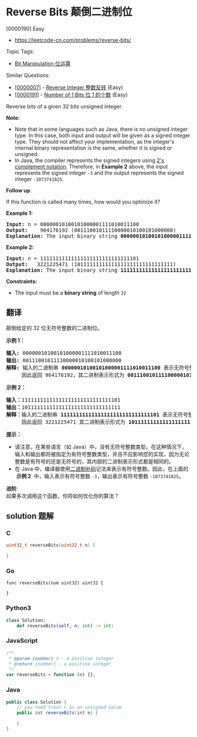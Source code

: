 # Reverse Bits 颠倒二进制位

[0000190] Easy

- https://leetcode-cn.com/problems/reverse-bits/

Topic Tags:

- [Bit Manipulation 位运算](https://leetcode-cn.com/tag/bit-manipulation/)

Similar Questions:

- [[0000007](https://leetcode-cn.com/problems/reverse-integer/)] - [Reverse Integer 整数反转](./0000007.reverse-integer.md) (Easy)
- [[0000191](https://leetcode-cn.com/problems/number-of-1-bits/)] - [Number of 1 Bits 位 1 的个数](./0000191.number-of-1-bits.md) (Easy)

Reverse bits of a given 32 bits unsigned integer.

**Note:**

- Note that in some languages such as Java, there is no unsigned integer type. In this case, both input and output will be given as a signed integer type. They should not affect your implementation, as the integer's internal binary representation is the same, whether it is signed or unsigned.
- In Java, the compiler represents the signed integers using [2's complement notation](https://en.wikipedia.org/wiki/Two%27s_complement). Therefore, in **Example 2** above, the input represents the signed integer `-3` and the output represents the signed integer `-1073741825`.

**Follow up**:

If this function is called many times, how would you optimize it?

**Example 1:**

<pre><strong>Input:</strong> n = 00000010100101000001111010011100
<strong>Output:</strong>    964176192 (00111001011110000010100101000000)
<strong>Explanation: </strong>The input binary string <strong>00000010100101000001111010011100</strong> represents the unsigned integer 43261596, so return 964176192 which its binary representation is <strong>00111001011110000010100101000000</strong>.
</pre>

**Example 2:**

<pre><strong>Input:</strong> n = 11111111111111111111111111111101
<strong>Output:</strong>   3221225471 (10111111111111111111111111111111)
<strong>Explanation: </strong>The input binary string <strong>11111111111111111111111111111101</strong> represents the unsigned integer 4294967293, so return 3221225471 which its binary representation is <strong>10111111111111111111111111111111</strong>.
</pre>

**Constraints:**

- The input must be a **binary string** of length `32`

## 翻译

颠倒给定的 32 位无符号整数的二进制位。

**示例 1：**

<pre><strong>输入:</strong> 00000010100101000001111010011100
<strong>输出:</strong> 00111001011110000010100101000000
<strong>解释: </strong>输入的二进制串 <strong>00000010100101000001111010011100 </strong>表示无符号整数<strong> 43261596</strong><strong>，
</strong>     因此返回 964176192，其二进制表示形式为 <strong>00111001011110000010100101000000</strong>。</pre>

**示例 2：**

<pre><strong>输入：</strong>11111111111111111111111111111101
<strong>输出：</strong>10111111111111111111111111111111
<strong>解释：</strong>输入的二进制串 <strong>11111111111111111111111111111101</strong> 表示无符号整数 4294967293，
&nbsp;    因此返回 3221225471 其二进制表示形式为 <strong>10111111111111111111111111111111 。</strong></pre>

**提示：**

- 请注意，在某些语言（如 Java）中，没有无符号整数类型。在这种情况下，输入和输出都将被指定为有符号整数类型，并且不应影响您的实现，因为无论整数是有符号的还是无符号的，其内部的二进制表示形式都是相同的。
- 在 Java 中，编译器使用[二进制补码](https://baike.baidu.com/item/二进制补码/5295284)记法来表示有符号整数。因此，在上面的  **示例 2**  中，输入表示有符号整数 `-3`，输出表示有符号整数 `-1073741825`。

**进阶**:  
如果多次调用这个函数，你将如何优化你的算法？

## solution 题解

### C

```c
uint32_t reverseBits(uint32_t n) {

}
```

### Go

```golang
func reverseBits(num uint32) uint32 {

}
```

### Python3

```python
class Solution:
    def reverseBits(self, n: int) -> int:

```

### JavaScript

```javascript
/**
 * @param {number} n - a positive integer
 * @return {number} - a positive integer
 */
var reverseBits = function (n) {};
```

### Java

```java
public class Solution {
    // you need treat n as an unsigned value
    public int reverseBits(int n) {

    }
}
```
